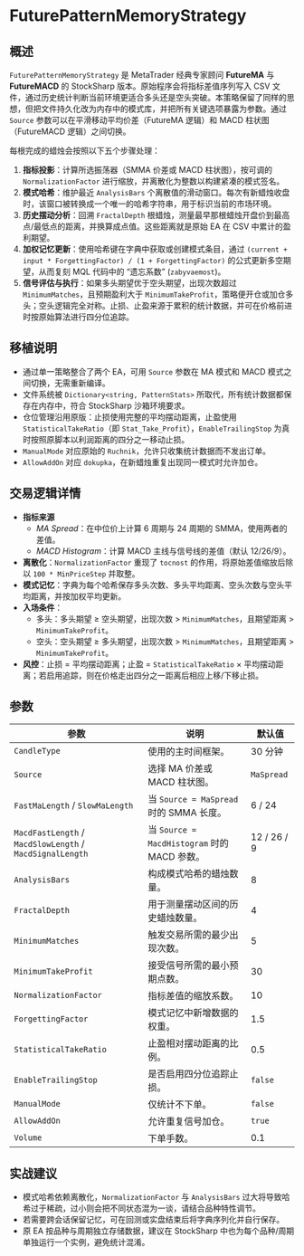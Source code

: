 # FuturePatternMemoryStrategy

## 概述
`FuturePatternMemoryStrategy` 是 MetaTrader 经典专家顾问 **FutureMA** 与 **FutureMACD** 的 StockSharp 版本。原始程序会将指标差值序列写入 CSV 文件，通过历史统计判断当前环境更适合多头还是空头突破。本策略保留了同样的思想，但把文件持久化改为内存中的模式库，并把所有关键选项暴露为参数。通过 `Source` 参数可以在平滑移动平均价差（FutureMA 逻辑）和 MACD 柱状图（FutureMACD 逻辑）之间切换。

每根完成的蜡烛会按照以下五个步骤处理：

1. **指标投影**：计算所选振荡器（SMMA 价差或 MACD 柱状图），按可调的 `NormalizationFactor` 进行缩放，并离散化为整数以构建紧凑的模式签名。
2. **模式哈希**：维护最近 `AnalysisBars` 个离散值的滑动窗口。每次有新蜡烛收盘时，该窗口被转换成一个唯一的哈希字符串，用于标识当前的市场环境。
3. **历史摆动分析**：回溯 `FractalDepth` 根蜡烛，测量最早那根蜡烛开盘价到最高点/最低点的距离，并换算成点值。这些距离就是原始 EA 在 CSV 中累计的盈利期望。
4. **加权记忆更新**：使用哈希键在字典中获取或创建模式条目，通过 `(current + input * ForgettingFactor) / (1 + ForgettingFactor)` 的公式更新多空期望，从而复刻 MQL 代码中的 “遗忘系数” (`zabyvaemost`)。
5. **信号评估与执行**：如果多头期望优于空头期望，出现次数超过 `MinimumMatches`，且预期盈利大于 `MinimumTakeProfit`，策略便开仓或加仓多头；空头逻辑完全对称。止损、止盈来源于累积的统计数据，并可在价格前进时按原始算法进行四分位追踪。

## 移植说明
- 通过单一策略整合了两个 EA，可用 `Source` 参数在 MA 模式和 MACD 模式之间切换，无需重新编译。
- 文件系统被 `Dictionary<string, PatternStats>` 所取代，所有统计数据都保存在内存中，符合 StockSharp 沙箱环境要求。
- 仓位管理沿用原版：止损使用完整的平均摆动距离，止盈使用 `StatisticalTakeRatio`（即 `Stat_Take_Profit`），`EnableTrailingStop` 为真时按照原脚本以利润距离的四分之一移动止损。
- `ManualMode` 对应原始的 `Ruchnik`，允许只收集统计数据而不发出订单。
- `AllowAddOn` 对应 `dokupka`，在新蜡烛重复出现同一模式时允许加仓。

## 交易逻辑详情
- **指标来源**
  - *MA Spread*：在中位价上计算 6 周期与 24 周期的 SMMA，使用两者的差值。
  - *MACD Histogram*：计算 MACD 主线与信号线的差值（默认 12/26/9）。
- **离散化**：`NormalizationFactor` 重现了 `tocnost` 的作用，将原始差值缩放后除以 `100 * MinPriceStep` 并取整。
- **模式记忆**：字典为每个哈希保存多头次数、多头平均距离、空头次数与空头平均距离，并按加权平均更新。
- **入场条件**：
  - 多头：多头期望 ≥ 空头期望，出现次数 > `MinimumMatches`，且期望距离 > `MinimumTakeProfit`。
  - 空头：空头期望 ≥ 多头期望，出现次数 > `MinimumMatches`，且期望距离 > `MinimumTakeProfit`。
- **风控**：止损 = 平均摆动距离；止盈 = `StatisticalTakeRatio` × 平均摆动距离；若启用追踪，则在价格走出四分之一距离后相应上移/下移止损。

## 参数
| 参数 | 说明 | 默认值 |
|------|------|--------|
| `CandleType` | 使用的主时间框架。 | 30 分钟 |
| `Source` | 选择 MA 价差或 MACD 柱状图。 | `MaSpread` |
| `FastMaLength` / `SlowMaLength` | 当 `Source = MaSpread` 时的 SMMA 长度。 | 6 / 24 |
| `MacdFastLength` / `MacdSlowLength` / `MacdSignalLength` | 当 `Source = MacdHistogram` 时的 MACD 参数。 | 12 / 26 / 9 |
| `AnalysisBars` | 构成模式哈希的蜡烛数量。 | 8 |
| `FractalDepth` | 用于测量摆动区间的历史蜡烛数量。 | 4 |
| `MinimumMatches` | 触发交易所需的最少出现次数。 | 5 |
| `MinimumTakeProfit` | 接受信号所需的最小预期点数。 | 30 |
| `NormalizationFactor` | 指标差值的缩放系数。 | 10 |
| `ForgettingFactor` | 模式记忆中新增数据的权重。 | 1.5 |
| `StatisticalTakeRatio` | 止盈相对摆动距离的比例。 | 0.5 |
| `EnableTrailingStop` | 是否启用四分位追踪止损。 | `false` |
| `ManualMode` | 仅统计不下单。 | `false` |
| `AllowAddOn` | 允许重复信号加仓。 | `true` |
| `Volume` | 下单手数。 | 0.1 |

## 实战建议
- 模式哈希依赖离散化，`NormalizationFactor` 与 `AnalysisBars` 过大将导致哈希过于稀疏，过小则会把不同状态混为一谈，请结合品种特性调节。
- 若需要跨会话保留记忆，可在回测或实盘结束后将字典序列化并自行保存。
- 原 EA 按品种与周期独立存储数据，建议在 StockSharp 中也为每个品种/周期单独运行一个实例，避免统计混淆。
